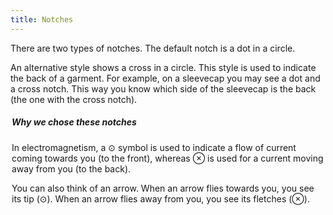 ```yaml
---
title: Notches
---
```


There are two types of notches. The default notch is a dot in a circle.

An alternative style shows a cross in a circle. This style is used to indicate the back of a garment. For example, on a sleevecap you may see a dot and a cross notch. This way you know which side of the sleevecap is the back (the one with the cross notch).

<Legend part="notches" caption="The default notch style (shown left) and alternative style for notches on the back" >

<Tip>

##### Why we chose these notches

In electromagnetism, a ⊙ symbol is used to indicate a flow of current coming towards you (to the front),
whereas ⊗ is used for a current moving away from you (to the back).

You can also think of an arrow. When an arrow flies towards you, you see its tip (⊙).
When an arrow flies away from you, you see its fletches (⊗).

</Tip>
